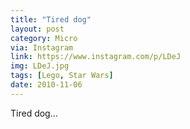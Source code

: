 ```yaml
---
title: "Tired dog"
layout: post
category: Micro
via: Instagram
link: https://www.instagram.com/p/LDeJ
img: LDeJ.jpg
tags: [Lego, Star Wars]
date: 2010-11-06
---
```

Tired dog...